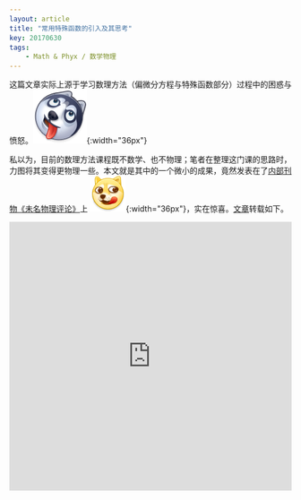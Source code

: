 ```yaml
---
layout: article
title: "常用特殊函数的引入及其思考"
key: 20170630
tags:
    - Math & Phyx / 数学物理
---
```


这篇文章实际上源于学习数理方法（偏微分方程与特殊函数部分）过程中的困惑与愤怒。![](/assets/coolemoji/d_erha.png){:width="36px"}

私以为，目前的数理方法课程既不数学、也不物理；笔者在整理这门课的思路时，力图将其变得更物理一些。本文就是其中的一个微小的成果，竟然发表在了[内部刊物《未名物理评论》](http://www.phy.pku.edu.cn/under/PPRvol1_final_rere.pdf)上 ![](/assets/coolemoji/weibo_dog9.png){:width="36px"}，实在惊喜。[文章](/assets/docs/常用特殊函数的引入及其思考.pdf)转载如下。

<!-- more -->
<embed src="https://mozilla.github.io/pdf.js/web/viewer.html?file=https://bryango.github.io/assets/docs/常用特殊函数的引入及其思考.pdf#zoom=page-width" width="100%" height="480">
